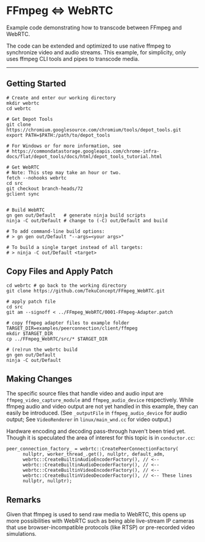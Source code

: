 # FFmpeg <=> WebRTC
Example code demonstrating how to transcode between FFmpeg and WebRTC.


The code can be extended and optimized to use native ffmpeg to synchronize video and audio streams. This example, for simplicity, only uses ffmpeg CLI tools and pipes to transcode media.

- - -

## Getting Started

```
# Create and enter our working directory
mkdir webrtc
cd webrtc

# Get Depot Tools
git clone https://chromium.googlesource.com/chromium/tools/depot_tools.git
export PATH=$PATH:/path/to/depot_tools

# For Windows or for more information, see
# https://commondatastorage.googleapis.com/chrome-infra-docs/flat/depot_tools/docs/html/depot_tools_tutorial.html

# Get WebRTC
# Note: This step may take an hour or two.
fetch --nohooks webrtc
cd src
git checkout branch-heads/72
gclient sync


# Build WebRTC
gn gen out/Default   # generate ninja build scripts
ninja -C out/Default # change to (-C) out/Default and build

# To add command-line build options:
# > gn gen out/Default "--args=<your args>"

# To build a single target instead of all targets:
# > ninja -C out/Default <target>
```

## Copy Files and Apply Patch

```
cd webrtc # go back to the working directory
git clone https://github.com/TekuConcept/FFmpeg_WebRTC.git

# apply patch file
cd src
git am --signoff < ../FFmpeg_WebRTC/0001-FFmpeg-Adapter.patch

# copy ffmpeg adapter files to example folder
TARGET_DIR=examples/peerconnection/client/ffmpeg
mkdir $TARGET_DIR
cp ../FFmpeg_WebRTC/src/* $TARGET_DIR

# (re)run the webrtc build
gn gen out/Default
ninja -C out/Default
```

## Making Changes

The specific source files that handle video and audio input are `ffmpeg_video_capture_module` and `ffmpeg_audio_device` respectively. While ffmpeg audio and video output are not yet handled in this example, they can easily be introduced. (See `_outputFile` in `ffmpeg_audio_device` for audio output; See `VideoRenderer` in `linux/main_wnd.cc` for video output.)

Hardware encoding and decoding pass-through haven't been tried yet. Though it is speculated the area of interest for this topic is in `conductor.cc`:

```
peer_connection_factory_ = webrtc::CreatePeerConnectionFactory(
      nullptr, worker_thread_.get(), nullptr, default_adm,
      webrtc::CreateBuiltinAudioEncoderFactory(), // <--
      webrtc::CreateBuiltinAudioDecoderFactory(), // <--
      webrtc::CreateBuiltinVideoEncoderFactory(), // <--
      webrtc::CreateBuiltinVideoDecoderFactory(), // <-- These lines
      nullptr, nullptr);
```

## Remarks

Given that ffmpeg is used to send raw media to WebRTC, this opens up more possibilities with WebRTC such as being able live-stream IP cameras that use browser-incompatible protocols (like RTSP) or pre-recorded video simulations.
